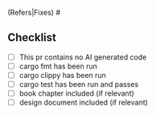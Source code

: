 (Refers|Fixes) #

## Checklist

- [ ] This pr contains no AI generated code
- [ ] cargo fmt has been run
- [ ] cargo clippy has been run
- [ ] cargo test has been run and passes
- [ ] book chapter included (if relevant)
- [ ] design document included (if relevant)
